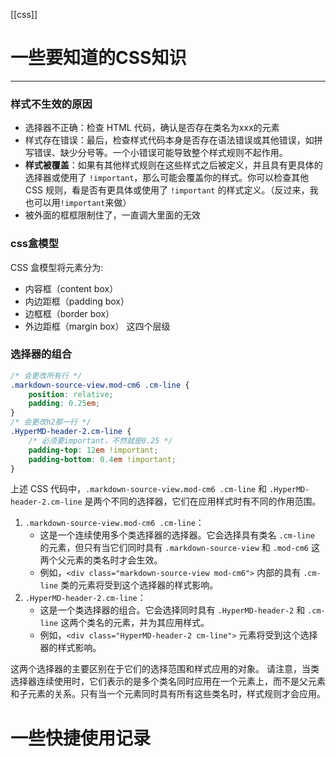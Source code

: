 [[css]] 
# 一些要知道的CSS知识
----
### 样式不生效的原因
- 选择器不正确：检查 HTML 代码，确认是否存在类名为xxx的元素
- 样式存在错误：最后，检查样式代码本身是否存在语法错误或其他错误，如拼写错误、缺少分号等。一个小错误可能导致整个样式规则不起作用。
- **样式被覆盖**：如果有其他样式规则在这些样式之后被定义，并且具有更具体的选择器或使用了 `!important`，那么可能会覆盖你的样式。你可以检查其他 CSS 规则，看是否有更具体或使用了 `!important` 的样式定义。（反过来，我也可以用`!important`来做）
- 被外面的框框限制住了，一直调大里面的无效
### css盒模型
CSS 盒模型将元素分为:
- 内容框（content box）
- 内边距框（padding box）
- 边框框（border box）
- 外边距框（margin box）
这四个层级
### 选择器的组合
```css
/* 会更改所有行 */
.markdown-source-view.mod-cm6 .cm-line {
	position: relative;
	padding: 0.25em;
}
/* 会更改h2那一行 */
.HyperMD-header-2.cm-line {
	/* 必须要important，不然就是0.25 */
	padding-top: 12em !important;
	padding-bottom: 0.4em !important;  
}
```
上述 CSS 代码中，`.markdown-source-view.mod-cm6 .cm-line` 和 `.HyperMD-header-2.cm-line` 是两个不同的选择器，它们在应用样式时有不同的作用范围。
1. `.markdown-source-view.mod-cm6 .cm-line`：
    - 这是一个连续使用多个类选择器的选择器。它会选择具有类名 `.cm-line` 的元素，但只有当它们同时具有 `.markdown-source-view` 和 `.mod-cm6` 这两个父元素的类名时才会生效。
    - 例如，`<div class="markdown-source-view mod-cm6">` 内部的具有 `.cm-line` 类的元素将受到这个选择器的样式影响。
2. `.HyperMD-header-2.cm-line`：
    - 这是一个类选择器的组合。它会选择同时具有 `.HyperMD-header-2` 和 `.cm-line` 这两个类名的元素，并为其应用样式。
    - 例如，`<div class="HyperMD-header-2 cm-line">` 元素将受到这个选择器的样式影响。

这两个选择器的主要区别在于它们的选择范围和样式应用的对象。
请注意，当类选择器连续使用时，它们表示的是多个类名同时应用在一个元素上，而不是父元素和子元素的关系。只有当一个元素同时具有所有这些类名时，样式规则才会应用。



# 一些快捷使用记录